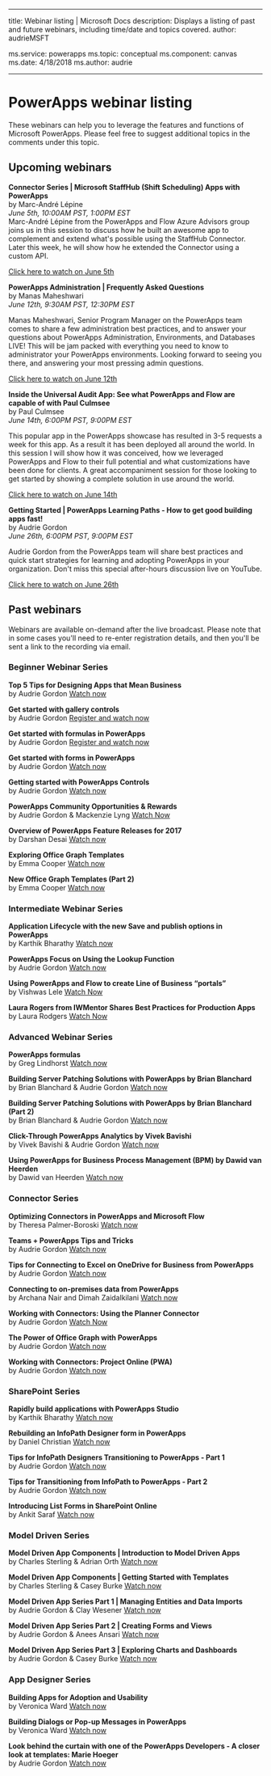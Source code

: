 
---
title: Webinar listing | Microsoft Docs
description: Displays a listing of past and future webinars, including time/date and topics covered.
author: audrieMSFT

ms.service: powerapps
ms.topic: conceptual
ms.component: canvas
ms.date: 4/18/2018
ms.author: audrie

---
# PowerApps webinar listing #
These webinars can help you to leverage the features and functions of Microsoft PowerApps. Please feel free to suggest additional topics in the comments under this topic.

## Upcoming webinars ##

**Connector Series | Microsoft StaffHub (Shift Scheduling) Apps with PowerApps**
<br>by Marc-André Lépine
<br>*June 5th, 10:00AM PST, 1:00PM EST*
<br>
Marc-André Lépine from the PowerApps and Flow Azure Advisors group joins us in this session to discuss how he built an awesome app to complement and extend what's possible using the StaffHub Connector. Later this week, he will show how he extended the Connector using a custom API.  

[Click here to watch on June 5th](https://www.youtube.com/watch?v=LAximnEnKy8)

**PowerApps Administration | Frequently Asked Questions**
<br>by Manas Maheshwari
<br>*June 12th, 9:30AM PST, 12:30PM EST*

Manas Maheshwari, Senior Program Manager on the PowerApps team comes to share a few administration best practices, and to answer your questions about PowerApps Administration, Environments, and Databases LIVE! This will be jam packed with everything you need to know to administrator your PowerApps environments. Looking forward to seeing you there, and answering your most pressing admin questions.

[Click here to watch on June 12th](https://www.youtube.com/watch?v=9Sy_vT5kIts)

**Inside the Universal Audit App: See what PowerApps and Flow are capable of  with Paul Culmsee**
<br>by Paul Culmsee
<br>*June 14th, 6:00PM PST, 9:00PM EST*

This popular app in the PowerApps showcase has resulted in 3-5 requests a week for this app. As a result it has been deployed all around the world. In this session I will show how it was conceived, how we leveraged PowerApps and Flow to their full potential and what customizations have been done for clients. A great accompaniment session for those looking to get started by showing a complete solution in use around the world. 

[Click here to watch on June 14th](https://www.youtube.com/watch?v=6Wn47bDOMEE)

**Getting Started | PowerApps Learning Paths - How to get good building apps fast!**
<br>by Audrie Gordon
<br>*June 26th, 6:00PM PST, 9:00PM EST*

Audrie Gordon from the PowerApps team will share best practices and quick start strategies for learning and adopting PowerApps in your organization. Don't miss this special after-hours discussion live on YouTube. 

[Click here to watch on June 26th](https://www.youtube.com/watch?v=ykNRxKvAirg)

## Past webinars ##
Webinars are available on-demand after the live broadcast. Please note that in some cases you'll need to re-enter registration details, and then you'll be sent a link to the recording via email. 

### Beginner Webinar Series ###
**Top 5 Tips for Designing Apps that Mean Business**
<br>by Audrie Gordon
[Watch now](https://powerusers.microsoft.com/t5/Live-Events-and-Webinars/Top-5-tips-for-designing-and-building-PowerApps-that-mean/m-p/116843)

**Get started with gallery controls**
<br>by Audrie Gordon
[Register and watch now](https://info.microsoft.com/US-EAD-WBNR-FY17-02Feb-28-GettingStartedwithPowerAppsGalleries300759_01Registration-ForminBody.html)

**Get started with formulas in PowerApps**
<br>by Audrie Gordon
[Register and watch now](https://info.microsoft.com/US-EAD-WBNR-FY17-03Mar-14-GettingStartedwithPowerAppsFormulas300770_01Registration-ForminBody.html)

**Get started with forms in PowerApps**
<br>by Audrie Gordon
[Watch now](https://powerusers.microsoft.com/t5/Live-Events-and-Webinars/Getting-Started-with-PowerApp-Forms/m-p/116842)

**Getting started with PowerApps Controls**
<br>by Audrie Gordon
[Watch now](https://powerusers.microsoft.com/t5/Live-Events-and-Webinars/Introduction-to-PowerApps-Controls/m-p/116844)

**PowerApps Community Opportunities & Rewards**
<br> by Audrie Gordon & Mackenzie Lyng
[Watch Now](https://powerusers.microsoft.com/t5/Live-Events-and-Webinars/PowerApps-Community-Opportunities-and-Rewards/m-p/116856)

**Overview of PowerApps Feature Releases for 2017**
<br>by Darshan Desai
[Watch now](https://powerusers.microsoft.com/t5/Live-Events-and-Webinars/Overview-of-PowerApps-Feature-Releases-for-2017/m-p/116858)

**Exploring Office Graph Templates**
<br>by Emma Cooper
[Watch now](https://powerusers.microsoft.com/t5/Live-Events-and-Webinars/Getting-Started-New-Office-Graph-Templates-Part-1-by-Emma-Cooper/m-p/81860)

**New Office Graph Templates (Part 2)**
<br>by Emma Cooper
[Watch now](https://powerusers.microsoft.com/t5/Live-Events-and-Webinars/Getting-Started-New-Office-Graph-Templates-Part-2-by-Emma-Cooper/m-p/116840)

### Intermediate Webinar Series ###
**Application Lifecycle with the new Save and publish options in PowerApps**
<br>by Karthik Bharathy
[Watch now](https://powerusers.microsoft.com/t5/Live-Events-and-Webinars/Application-LIfecycle-with-the-new-Save-and-publish-options-in/m-p/116860)

**PowerApps Focus on Using the Lookup Function**
<br>by Audrie Gordon
[Watch now](https://powerusers.microsoft.com/t5/Live-Events-and-Webinars/PowerApps-Focus-on-Using-the-Lookup-Function/m-p/116866)

**Using PowerApps and Flow to create Line of Business “portals”**
<br>by Vishwas Lele
[Watch Now](https://powerusers.microsoft.com/t5/Live-Events-and-Webinars/Using-PowerApps-and-Flow-to-create-Line-of-Business-portals-by/m-p/116869)

**Laura Rogers from IWMentor Shares Best Practices for Production Apps**
<br>by Laura Rodgers
[Watch Now](https://powerusers.microsoft.com/t5/Live-Events-and-Webinars/Laura-Rogers-from-IWMentor-Shares-Best-Practices-for-Production/m-p/116871)

### Advanced Webinar Series ###
**PowerApps formulas**
<br>by Greg Lindhorst
[Watch now](https://powerusers.microsoft.com/t5/Live-Events-and-Webinars/Deep-dive-on-formulas-by-Greg-Lindhorst/m-p/116899)

**Building Server Patching Solutions with PowerApps by Brian Blanchard**
<br>by Brian Blanchard & Audrie Gordon
[Watch now](https://powerusers.microsoft.com/t5/Live-Events-and-Webinars/Building-Server-Patching-Solutions-with-PowerApps-by-Brian/m-p/116901)

**Building Server Patching Solutions with PowerApps by Brian Blanchard (Part 2)**
<br>by Brian Blanchard & Audrie Gordon
 [Watch now](https://powerusers.microsoft.com/t5/Live-Events-and-Webinars/Building-Server-Patching-Solutions-with-PowerApps-by-Brian/m-p/116902)

**Click-Through PowerApps Analytics by Vivek Bavishi**
<br>by Vivek Bavishi & Audrie Gordon
 [Watch now](https://powerusers.microsoft.com/t5/Live-Events-and-Webinars/Click-Through-PowerApps-Analytics-by-Vivek-Bavishi/m-p/116906)

 **Using PowerApps for Business Process Management (BPM) by Dawid van Heerden**
<br>by Dawid van Heerden 
 [Watch now](https://powerusers.microsoft.com/t5/Live-Events-and-Webinars/Using-PowerApps-and-Flow-for-Business-Process-Management/m-p/116907)

### Connector Series ###
**Optimizing Connectors in PowerApps and Microsoft Flow**
<br>by Theresa Palmer-Boroski
[Watch now](https://powerusers.microsoft.com/t5/Live-Events-and-Webinars/Optimizing-Connectors-in-PowerApps-and-Microsoft-Flow-by-Theresa/m-p/116874)

**Teams + PowerApps Tips and Tricks**
<br>by Audrie Gordon
[Watch now](https://powerusers.microsoft.com/t5/Live-Events-and-Webinars/Teams-PowerApps-Tips-and-Tricks/m-p/116846)

**Tips for Connecting to Excel on OneDrive for Business from PowerApps**
<br>by Audrie Gordon
[Watch now](https://powerusers.microsoft.com/t5/Live-Events-and-Webinars/Pro-tips-for-connecting-to-Excel-from-PowerApps-by-Audrie-Gordon/m-p/116881)

**Connecting to on-premises data from PowerApps**
<br>by Archana Nair and Dimah Zaidalkilani
[Watch now](https://powerusers.microsoft.com/t5/Live-Events-and-Webinars/Connecting-to-On-Premises-Data-from-PowerApps/m-p/116885)

**Working with Connectors: Using the Planner Connector**
<br> by Audrie Gordon
[Watch Now](https://powerusers.microsoft.com/t5/Live-Events-and-Webinars/Using-the-Planner-Connector/m-p/116886)

**The Power of Office Graph with PowerApps**
<br>by Audrie Gordon
[Watch now](https://powerusers.microsoft.com/t5/Live-Events-and-Webinars/The-Power-of-Office-Graph-with-PowerApps/m-p/116888)

**Working with Connectors: Project Online (PWA)**
<br>by Audrie Gordon 
[Watch now](https://powerusers.microsoft.com/t5/Live-Events-and-Webinars/Connecting-to-Project-Online-PWA/m-p/116889)

### SharePoint Series ###
**Rapidly build applications with PowerApps Studio**
<br>by Karthik Bharathy
[Watch now](https://powerusers.microsoft.com/t5/Live-Events-and-Webinars/Rapidly-build-applications-with-PowerApps-Studio/m-p/116849)

**Rebuilding an InfoPath Designer form in PowerApps**
<br>by Daniel Christian
[Watch now](https://powerusers.microsoft.com/t5/Live-Events-and-Webinars/Rebuilding-an-InfoPath-Designer-Form/m-p/116909)

**Tips for InfoPath Designers Transitioning to PowerApps - Part 1**
<br>by Audrie Gordon
[Watch now](https://powerusers.microsoft.com/t5/Live-Events-and-Webinars/Tips-for-InfoPath-Designers-Transitioning-to-PowerApps-Part-1/m-p/116910)

**Tips for Transitioning from InfoPath to PowerApps - Part 2**
<br>by Audrie Gordon
[Watch now](https://powerusers.microsoft.com/t5/Live-Events-and-Webinars/Tips-for-InfoPath-Designers-Transitioning-to-PowerApps-Part-2/m-p/116912)

**Introducing List Forms in SharePoint Online**
<br>by Ankit Saraf
[Watch now](https://powerusers.microsoft.com/t5/Live-Events-and-Webinars/Introducing-List-Forms-in-SharePoint-Online/m-p/116916)

### Model Driven Series ###
**Model Driven App Components | Introduction to Model Driven Apps**
<br>by Charles Sterling & Adrian Orth 
[Watch now](https://powerusers.microsoft.com/t5/Live-Events-and-Webinars/Model-Driven-App-Series-Introduction-to-Model-Driven-Apps/m-p/116820)

**Model Driven App Components | Getting Started with Templates**
<br>by Charles Sterling & Casey Burke
[Watch now](https://powerusers.microsoft.com/t5/Live-Events-and-Webinars/Understanding-Model-Driven-App-Templates/m-p/116833)

**Model Driven App Series Part 1 | Managing Entities and Data Imports**
<br>by Audrie Gordon & Clay Wesener 
[Watch now](https://powerusers.microsoft.com/t5/Live-Events-and-Webinars/Model-Driven-App-Components-Part-1-Managing-Entities-and-Data/m-p/116837)

**Model Driven App Series Part 2 | Creating Forms and Views**
<br>by Audrie Gordon & Anees Ansari 
[Watch now](https://powerusers.microsoft.com/t5/Live-Events-and-Webinars/Model-Driven-App-Components-Part-2-Creating-Forms-and-Views-with/m-p/116838)

**Model Driven App Series Part 3 | Exploring Charts and Dashboards**
<br>by Audrie Gordon & Casey Burke 
[Watch now](https://powerusers.microsoft.com/t5/Live-Events-and-Webinars/Model-Driven-App-Components-Part-3-Exploring-Charts-and/m-p/119732)

### App Designer Series ###
**Building Apps for Adoption and Usability**
<br>by Veronica Ward
[Watch now](https://powerusers.microsoft.com/t5/Live-Events-and-Webinars/Building-Apps-for-Adoption-and-Usability-with-Veronica-Ward/m-p/117625#M38)

**Building Dialogs or Pop-up Messages in PowerApps**
<br>by Veronica Ward
[Watch now](https://powerusers.microsoft.com/t5/Live-Events-and-Webinars/Building-Dialogs-in-PowerApps-by-Veronica-Ward/m-p/117627#M39)

**Look behind the curtain with one of the PowerApps Developers - A closer look at templates: Marie Hoeger**
<br>by Audrie Gordon
[Watch now](https://powerusers.microsoft.com/t5/Live-Events-and-Webinars/Developer-Intro-and-Discussing-Templates/m-p/116848)
